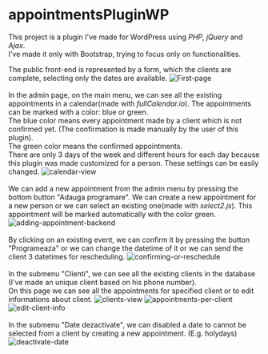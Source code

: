 # appointmentsPluginWP
This project is a plugin I've made for WordPress using <i>PHP</i>, <i>jQuery</i> and <i>Ajax</i>.<br />
I've made it only with Bootstrap, trying to focus only on functionalities.

The public front-end is represented by a form, which the clients are complete, selecting only the dates are available.
![First-page](https://user-images.githubusercontent.com/73690608/108724748-59c59b00-752e-11eb-9b85-142b8b24dd42.png)
<br />
<br />
In the admin page, on the main menu, we can see all the existing appointments in a calendar(made with <i>fullCalendar.io</i>). The appointments can be marked with a color: blue or green. <br />
The blue color means every appointment made by a client which is not confirmed yet. (The confirmation is made manually by the user of this plugin). <br />
The green color means the confirmed appointments. <br />
There are only 3 days of the week and different hours for each day because this plugin was made customized for a person. These settings can be easily changed.
![calendar-view](https://user-images.githubusercontent.com/73690608/108725542-2b948b00-752f-11eb-983f-31d930ae066e.png)
<br />
<br />
We can add a new appointment from the admin menu by pressing the bottom button "Adauga programare". We can create a new appointment for a new person or we can select an existing one(made with <i>select2.js</i>). This appointment will be marked automatically with the color green.
![adding-appointment-backend](https://user-images.githubusercontent.com/73690608/108726832-88447580-7530-11eb-8a5e-c80f78e2e0ab.png)
<br />
<br />
By clicking on an existing event, we can confirm it by pressing the button "Programeaza" or we can change the datetime of it or we can send the client 3 datetimes for rescheduling.
![confirming-or-reschedule](https://user-images.githubusercontent.com/73690608/108727281-14569d00-7531-11eb-8ed6-14671ec31f43.png)
<br />
<br />
In the submenu "Clienti", we can see all the existing clients in the database (I've made an unique client based on his phone number).<br />
On this page we can see all the appointments for specified client or to edit informations about client.
![clients-view](https://user-images.githubusercontent.com/73690608/108728102-eaea4100-7531-11eb-991c-4b202a559423.png)
![appointments-per-client](https://user-images.githubusercontent.com/73690608/108728123-f178b880-7531-11eb-9845-96a35f07a307.png)
![edit-client-info](https://user-images.githubusercontent.com/73690608/108728128-f2114f00-7531-11eb-889d-0bd34fe08b16.png)
<br />
<br />
In the submenu "Date dezactivate", we can disabled a date to cannot be selected from a client by creating a new appointment. (E.g. holydays)
![deactivate-date](https://user-images.githubusercontent.com/73690608/108728657-7794ff00-7532-11eb-8ad1-e2e94c6ed15e.png)



